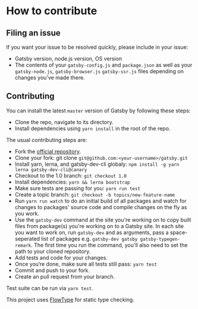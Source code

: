 # How to contribute

## Filing an issue

If you want your issue to be resolved quickly, please include in your issue:

* Gatsby version, node.js version, OS version
* The contents of your `gatsby-config.js` and `package.json` as well as your
  `gatsby-node.js`, `gatsby-browser.js` `gatsby-ssr.js` files depending on
  changes you've made there.

## Contributing
You can install the latest `master` version of Gatsby by following these steps:

* Clone the repo, navigate to its directory.
* Install dependencies using `yarn install` in the root of the repo.

The usual contributing steps are:

* Fork the [official repository](https://github.com/gatsbyjs/gatsby).
* Clone your fork: git clone `git@github.com:<your-username>/gatsby.git`
* Install yarn, lerna, and gatsby-dev-cli globaly: `npm install -g yarn lerna gatsby-dev-cli@canary`
* Checkout to the 1.0 branch: `git checkout 1.0`
* Install dependencies: `yarn && lerna bootstrap`
* Make sure tests are passing for you: `yarn run test`
* Create a topic branch: `git checkout -b topics/new-feature-name`
* Run `yarn run watch` to do an initial build of all packages and watch for
  changes to packages' source code and compile changes on the fly as you
  work.
* Use the `gatsby-dev` command at the site you're working on to copy built
  files from package(s) you're working on to a Gatsby site. In each site you
  want to work on, run `gatsby-dev` and as arguments, pass a space-seperated
  list of packages e.g.  `gatsby-dev gatsby gatsby-typegen-remark`. The
  first time you run the command,
  you'll also need to set the path to your cloned repository.
* Add tests and code for your changes.
* Once you‘re done, make sure all tests still pass: `yarn test`
* Commit and push to your fork.
* Create an pull request from your branch.

Test suite can be run via `yarn test`.

This project uses [FlowType](https://flowtype.org/) for static type checking.
